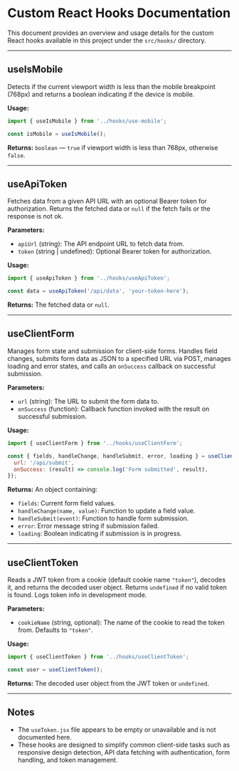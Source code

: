 # Custom React Hooks Documentation

This document provides an overview and usage details for the custom React hooks available in this project under the `src/hooks/` directory.

---

## useIsMobile

Detects if the current viewport width is less than the mobile breakpoint (768px) and returns a boolean indicating if the device is mobile.

**Usage:**

```js
import { useIsMobile } from '../hooks/use-mobile';

const isMobile = useIsMobile();
```

**Returns:** `boolean` — `true` if viewport width is less than 768px, otherwise `false`.

---

## useApiToken

Fetches data from a given API URL with an optional Bearer token for authorization. Returns the fetched data or `null` if the fetch fails or the response is not ok.

**Parameters:**

- `apiUrl` (string): The API endpoint URL to fetch data from.
- `token` (string | undefined): Optional Bearer token for authorization.

**Usage:**

```js
import { useApiToken } from '../hooks/useApiToken';

const data = useApiToken('/api/data', 'your-token-here');
```

**Returns:** The fetched data or `null`.

---

## useClientForm

Manages form state and submission for client-side forms. Handles field changes, submits form data as JSON to a specified URL via POST, manages loading and error states, and calls an `onSuccess` callback on successful submission.

**Parameters:**

- `url` (string): The URL to submit the form data to.
- `onSuccess` (function): Callback function invoked with the result on successful submission.

**Usage:**

```js
import { useClientForm } from '../hooks/useClientForm';

const { fields, handleChange, handleSubmit, error, loading } = useClientForm({
  url: '/api/submit',
  onSuccess: (result) => console.log('Form submitted', result),
});
```

**Returns:** An object containing:
- `fields`: Current form field values.
- `handleChange(name, value)`: Function to update a field value.
- `handleSubmit(event)`: Function to handle form submission.
- `error`: Error message string if submission failed.
- `loading`: Boolean indicating if submission is in progress.

---

## useClientToken

Reads a JWT token from a cookie (default cookie name `"token"`), decodes it, and returns the decoded user object. Returns `undefined` if no valid token is found. Logs token info in development mode.

**Parameters:**

- `cookieName` (string, optional): The name of the cookie to read the token from. Defaults to `"token"`.

**Usage:**

```js
import { useClientToken } from '../hooks/useClientToken';

const user = useClientToken();
```

**Returns:** The decoded user object from the JWT token or `undefined`.

---

## Notes

- The `useToken.jsx` file appears to be empty or unavailable and is not documented here.
- These hooks are designed to simplify common client-side tasks such as responsive design detection, API data fetching with authentication, form handling, and token management.

